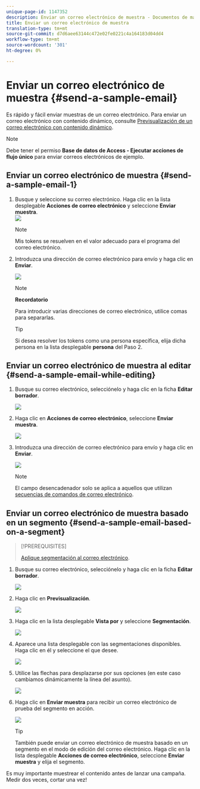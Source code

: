 ```yaml
---
unique-page-id: 1147352
description: Enviar un correo electrónico de muestra - Documentos de marketing - Documentación del producto
title: Enviar un correo electrónico de muestra
translation-type: tm+mt
source-git-commit: d7d6aee63144c472e02fe0221c4a164183d04dd4
workflow-type: tm+mt
source-wordcount: '301'
ht-degree: 0%

---
```



# Enviar un correo electrónico de muestra {#send-a-sample-email}

Es rápido y fácil enviar muestras de un correo electrónico. Para enviar un correo electrónico con contenido dinámico, consulte [Previsualización de un correo electrónico con contenido dinámico](../../../../product-docs/email-marketing/general/functions-in-the-editor/preview-an-email-with-dynamic-content.md).

>[!NOTE]
>
>Debe tener el permiso **Base de datos de Access - Ejecutar acciones de flujo único** para enviar correos electrónicos de ejemplo.

## Enviar un correo electrónico de muestra {#send-a-sample-email-1}

1. Busque y seleccione su correo electrónico. Haga clic en la lista desplegable **Acciones de correo electrónico** y seleccione **Enviar muestra**.\
   ![](assets/one-281-29.jpg)

   >[!NOTE]
   >
   >Mis tokens se resuelven en el valor adecuado para el programa del correo electrónico.

1. Introduzca una dirección de correo electrónico para envío y haga clic en **Enviar**.

   ![](assets/two.png)

   >[!NOTE]
   >
   >**Recordatorio**
   >
   >
   >Para introducir varias direcciones de correo electrónico, utilice comas para separarlas.

   >[!TIP]
   >
   >Si desea resolver los tokens como una persona específica, elija dicha persona en la lista desplegable **persona** del Paso 2.

## Enviar un correo electrónico de muestra al editar {#send-a-sample-email-while-editing}

1. Busque su correo electrónico, selecciónelo y haga clic en la ficha **Editar borrador**.

   ![](assets/three-281-29.jpg)

1. Haga clic en **Acciones de correo electrónico**, seleccione **Enviar muestra**.

   ![](assets/four.png)

1. Introduzca una dirección de correo electrónico para envío y haga clic en **Enviar**.

   ![](assets/two.png)

   >[!NOTE]
   >
   >El campo desencadenador solo se aplica a aquellos que utilizan [secuencias de comandos de correo electrónico](http://developers.marketo.com/documentation/velocity-script/).

## Enviar un correo electrónico de muestra basado en un segmento {#send-a-sample-email-based-on-a-segment}

>[!PREREQUISITES]
>
>[Aplique segmentación al correo electrónico](http://docs.marketo.com/display/public/DOCS/Using+Dynamic+Content+in+an+Email).

1. Busque su correo electrónico, selecciónelo y haga clic en la ficha **Editar borrador**.

   ![](assets/three-281-29.jpg)

1. Haga clic en **Previsualización**.

   ![](assets/1.png)

1. Haga clic en la lista desplegable **Vista por** y seleccione **Segmentación**.

   ![](assets/2.png)

1. Aparece una lista desplegable con las segmentaciones disponibles. Haga clic en él y seleccione el que desee.

   ![](assets/3.png)

1. Utilice las flechas para desplazarse por sus opciones (en este caso cambiamos dinámicamente la línea del asunto).

   ![](assets/4.png)

1. Haga clic en **Enviar muestra** para recibir un correo electrónico de prueba del segmento en acción.

   ![](assets/5.png)

   >[!TIP]
   >
   >También puede enviar un correo electrónico de muestra basado en un segmento en el modo de edición del correo electrónico. Haga clic en la lista desplegable **Acciones de correo electrónico**, seleccione **Enviar muestra** y elija el segmento.

Es muy importante muestrear el contenido antes de lanzar una campaña. Medir dos veces, cortar una vez!
